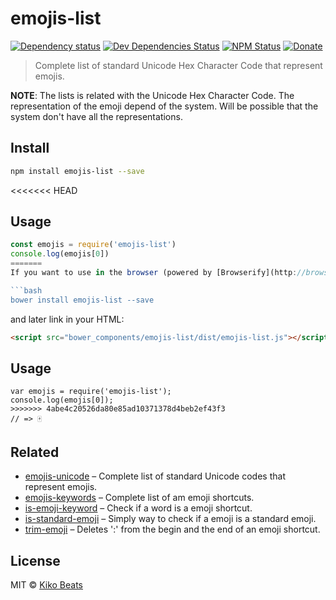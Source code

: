 # emojis-list

[![Dependency status](http://img.shields.io/david/Kikobeats/emojis-list.svg?style=flat-square)](https://david-dm.org/Kikobeats/emojis-list)
[![Dev Dependencies Status](http://img.shields.io/david/dev/Kikobeats/emojis-list.svg?style=flat-square)](https://david-dm.org/Kikobeats/emojis-list#info=devDependencies)
[![NPM Status](http://img.shields.io/npm/dm/emojis-list.svg?style=flat-square)](https://www.npmjs.org/package/emojis-list)
[![Donate](https://img.shields.io/badge/donate-paypal-blue.svg?style=flat-square)](https://paypal.me/kikobeats)

> Complete list of standard Unicode Hex Character Code that represent emojis.

**NOTE**: The lists is related with the Unicode Hex Character Code. The representation of the emoji depend of the system. Will be possible that the system don't have all the representations.

## Install

```bash
npm install emojis-list --save
```

<<<<<<< HEAD
## Usage

```js
const emojis = require('emojis-list')
console.log(emojis[0])
=======
If you want to use in the browser (powered by [Browserify](http://browserify.org/)):

```bash
bower install emojis-list --save
```

and later link in your HTML:

```html
<script src="bower_components/emojis-list/dist/emojis-list.js"></script>
```

## Usage

```
var emojis = require('emojis-list');
console.log(emojis[0]);
>>>>>>> 4abe4c20526da80e85ad10371378d4beb2ef43f3
// => 🀄
```

## Related

* [emojis-unicode](https://github.com/Kikobeats/emojis-unicode) – Complete list of standard Unicode codes that represent emojis.
* [emojis-keywords](https://github.com/Kikobeats/emojis-keywords) – Complete list of am emoji shortcuts.
* [is-emoji-keyword](https://github.com/Kikobeats/is-emoji-keyword) – Check if a word is a emoji shortcut.
* [is-standard-emoji](https://github.com/kikobeats/is-standard-emoji) – Simply way to check if a emoji is a standard emoji.
* [trim-emoji](https://github.com/Kikobeats/trim-emoji) – Deletes ':' from the begin and the end of an emoji shortcut.

## License

MIT © [Kiko Beats](http://www.kikobeats.com)
